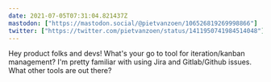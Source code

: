 ```yaml
---
date: 2021-07-05T07:31:04.821437Z
mastodon: ["https://mastodon.social/@pietvanzoen/106526819269998866"]
twitter: ["https://twitter.com/pietvanzoen/status/1411950741984514048"]
---
```

Hey product folks and devs! What's your go to tool for iteration/kanban management? I'm pretty familiar with using Jira and Gitlab/Github issues. What other tools are out there?
